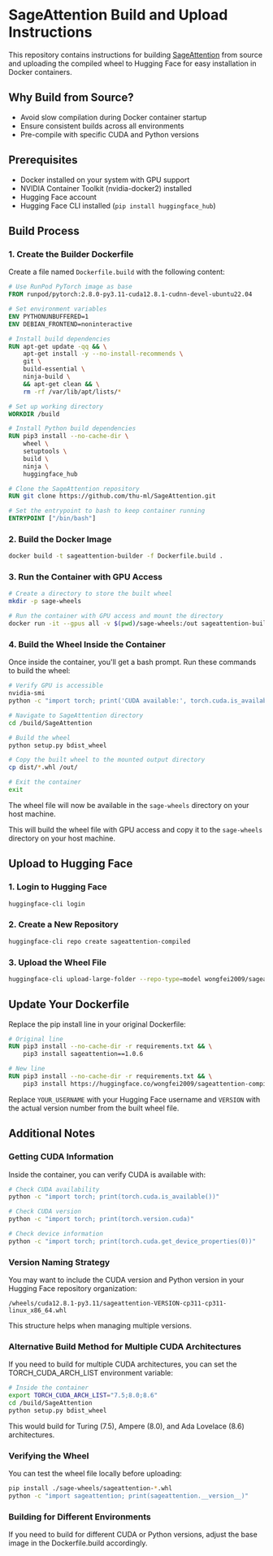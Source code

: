 # SageAttention Build and Upload Instructions

This repository contains instructions for building [SageAttention](https://github.com/thu-ml/SageAttention) from source and uploading the compiled wheel to Hugging Face for easy installation in Docker containers.

## Why Build from Source?

- Avoid slow compilation during Docker container startup
- Ensure consistent builds across all environments
- Pre-compile with specific CUDA and Python versions

## Prerequisites

- Docker installed on your system with GPU support
- NVIDIA Container Toolkit (nvidia-docker2) installed
- Hugging Face account
- Hugging Face CLI installed (`pip install huggingface_hub`)

## Build Process

### 1. Create the Builder Dockerfile

Create a file named `Dockerfile.build` with the following content:

```dockerfile
# Use RunPod PyTorch image as base
FROM runpod/pytorch:2.8.0-py3.11-cuda12.8.1-cudnn-devel-ubuntu22.04

# Set environment variables
ENV PYTHONUNBUFFERED=1
ENV DEBIAN_FRONTEND=noninteractive

# Install build dependencies
RUN apt-get update -qq && \
    apt-get install -y --no-install-recommends \
    git \
    build-essential \
    ninja-build \
    && apt-get clean && \
    rm -rf /var/lib/apt/lists/*

# Set up working directory
WORKDIR /build

# Install Python build dependencies
RUN pip3 install --no-cache-dir \
    wheel \
    setuptools \
    build \
    ninja \
    huggingface_hub

# Clone the SageAttention repository
RUN git clone https://github.com/thu-ml/SageAttention.git

# Set the entrypoint to bash to keep container running
ENTRYPOINT ["/bin/bash"]
```

### 2. Build the Docker Image

```bash
docker build -t sageattention-builder -f Dockerfile.build .
```

### 3. Run the Container with GPU Access

```bash
# Create a directory to store the built wheel
mkdir -p sage-wheels

# Run the container with GPU access and mount the directory
docker run -it --gpus all -v $(pwd)/sage-wheels:/out sageattention-builder
```

### 4. Build the Wheel Inside the Container

Once inside the container, you'll get a bash prompt. Run these commands to build the wheel:

```bash
# Verify GPU is accessible
nvidia-smi
python -c "import torch; print('CUDA available:', torch.cuda.is_available())"

# Navigate to SageAttention directory
cd /build/SageAttention

# Build the wheel
python setup.py bdist_wheel

# Copy the built wheel to the mounted output directory
cp dist/*.whl /out/

# Exit the container
exit
```

The wheel file will now be available in the `sage-wheels` directory on your host machine.

This will build the wheel file with GPU access and copy it to the `sage-wheels` directory on your host machine.

## Upload to Hugging Face

### 1. Login to Hugging Face

```bash
huggingface-cli login
```

### 2. Create a New Repository

```bash
huggingface-cli repo create sageattention-compiled
```

### 3. Upload the Wheel File

```bash
huggingface-cli upload-large-folder --repo-type=model wongfei2009/sageattention-compiled sage-wheels
```

## Update Your Dockerfile

Replace the pip install line in your original Dockerfile:

```dockerfile
# Original line
RUN pip3 install --no-cache-dir -r requirements.txt && \
    pip3 install sageattention==1.0.6

# New line
RUN pip3 install --no-cache-dir -r requirements.txt && \
    pip3 install https://huggingface.co/wongfei2009/sageattention-compiled/resolve/main/sageattention-2.1.1-cp311-cp311-linux_x86_64.whl
```

Replace `YOUR_USERNAME` with your Hugging Face username and `VERSION` with the actual version number from the built wheel file.

## Additional Notes

### Getting CUDA Information

Inside the container, you can verify CUDA is available with:

```bash
# Check CUDA availability
python -c "import torch; print(torch.cuda.is_available())"

# Check CUDA version
python -c "import torch; print(torch.version.cuda)"

# Check device information
python -c "import torch; print(torch.cuda.get_device_properties(0))"
```

### Version Naming Strategy

You may want to include the CUDA version and Python version in your Hugging Face repository organization:

```
/wheels/cuda12.8.1-py3.11/sageattention-VERSION-cp311-cp311-linux_x86_64.whl
```

This structure helps when managing multiple versions.

### Alternative Build Method for Multiple CUDA Architectures

If you need to build for multiple CUDA architectures, you can set the TORCH_CUDA_ARCH_LIST environment variable:

```bash
# Inside the container
export TORCH_CUDA_ARCH_LIST="7.5;8.0;8.6"
cd /build/SageAttention
python setup.py bdist_wheel
```

This would build for Turing (7.5), Ampere (8.0), and Ada Lovelace (8.6) architectures.

### Verifying the Wheel

You can test the wheel file locally before uploading:

```bash
pip install ./sage-wheels/sageattention-*.whl
python -c "import sageattention; print(sageattention.__version__)"
```

### Building for Different Environments

If you need to build for different CUDA or Python versions, adjust the base image in the Dockerfile.build accordingly.
